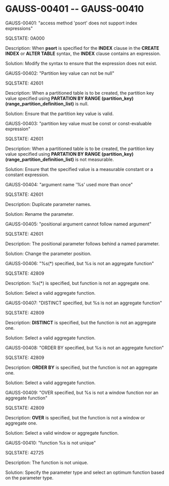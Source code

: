 # GAUSS-00401 -- GAUSS-00410<a name="EN-US_TOPIC_0302073290"></a>

GAUSS-00401: "access method 'psort' does not support index expressions"

SQLSTATE: 0A000

Description: When  **psort**  is specified for the  **INDEX**  clause in the  **CREATE INDEX**  or  **ALTER TABLE**  syntax, the  **INDEX**  clause contains an expression.

Solution: Modify the syntax to ensure that the expression does not exist.

GAUSS-00402: "Partition key value can not be null"

SQLSTATE: 42601

Description: When a partitioned table is to be created, the partition key value specified using  **PARTATION BY RANGE \(partition\_key\)\(range\_partition\_definition\_list\)**  is null.

Solution: Ensure that the partition key value is valid.

GAUSS-00403: "partition key value must be const or const-evaluable expression"

SQLSTATE: 42601

Description: When a partitioned table is to be created, the partition key value specified using  **PARTATION BY RANGE \(partition\_key\)\(range\_partition\_definition\_list\)**  is not measurable.

Solution: Ensure that the specified value is a measurable constant or a constant expression.

GAUSS-00404: "argument name '%s' used more than once"

SQLSTATE: 42601

Description: Duplicate parameter names.

Solution: Rename the parameter.

GAUSS-00405: "positional argument cannot follow named argument"

SQLSTATE: 42601

Description: The positional parameter follows behind a named parameter.

Solution: Change the parameter position.

GAUSS-00406: "%s\(\*\) specified, but %s is not an aggregate function"

SQLSTATE: 42809

Description: %s\(\*\) is specified, but function is not an aggregate one.

Solution: Select a valid aggregate function.

GAUSS-00407: "DISTINCT specified, but %s is not an aggregate function"

SQLSTATE: 42809

Description:  **DISTINCT**  is specified, but the function is not an aggregate one.

Solution: Select a valid aggregate function.

GAUSS-00408: "ORDER BY specified, but %s is not an aggregate function"

SQLSTATE: 42809

Description:  **ORDER BY**  is specified, but the function is not an aggregate one.

Solution: Select a valid aggregate function.

GAUSS-00409: "OVER specified, but %s is not a window function nor an aggregate function"

SQLSTATE: 42809

Description:  **OVER**  is specified, but the function is not a window or aggregate one.

Solution: Select a valid window or aggregate function.

GAUSS-00410: "function %s is not unique"

SQLSTATE: 42725

Description: The function is not unique.

Solution: Specify the parameter type and select an optimum function based on the parameter type.

